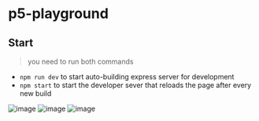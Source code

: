 # p5-playground
## Start
> you need to run both commands

- `npm run dev` to start auto-building express server for development
- `npm start` to start the developer sever that reloads the page after every new build

![image](https://user-images.githubusercontent.com/63373755/203430473-0d8295b7-b856-4d5a-bc0b-6ba49d6b214a.png)
![image](https://user-images.githubusercontent.com/63373755/203430605-04685195-3f5e-4452-82cd-a52e840295ec.png)
![image](https://user-images.githubusercontent.com/63373755/203430827-dabfd9c0-4421-4920-8ee4-3b61e701b757.png)


